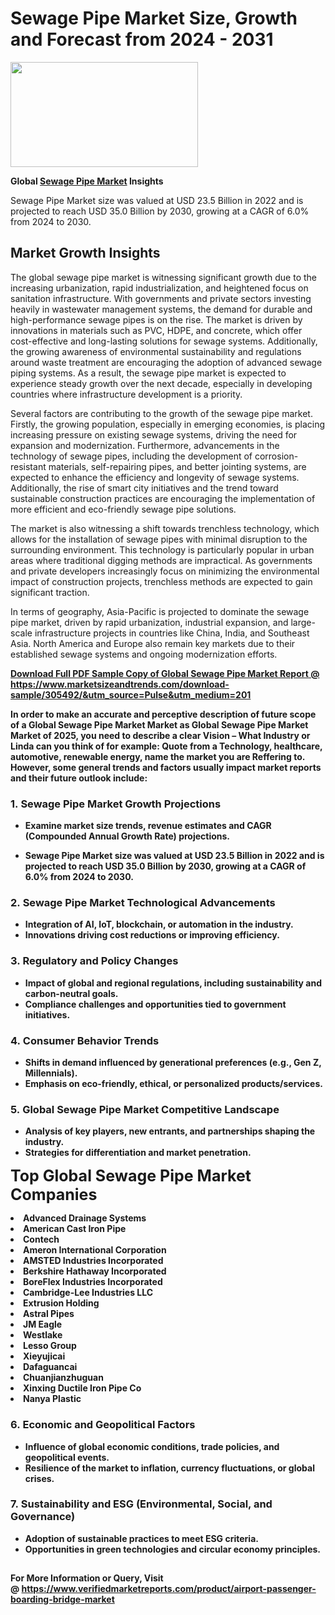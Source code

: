 <H1>Sewage Pipe Market Size, Growth and Forecast from 2024 - 2031</H1><img class="aligncenter size-medium wp-image-584254" src="https://thirdeyenews.in/wp-content/uploads/2024/09/Global-Market-Research-300x168.jpeg" alt="" width="300" height="168" /><p><strong>Global&nbsp;<a href="https://www.marketsizeandtrends.com/download-sample/305492/&amp;utm_source=Pulse&amp;utm_medium=201">Sewage Pipe Market</a> Insights</strong></p><p>Sewage Pipe Market size was valued at USD 23.5 Billion in 2022 and is projected to reach USD 35.0 Billion by 2030, growing at a CAGR of 6.0% from 2024 to 2030.</p><p><h2>Market Growth Insights</h2> <p>The global sewage pipe market is witnessing significant growth due to the increasing urbanization, rapid industrialization, and heightened focus on sanitation infrastructure. With governments and private sectors investing heavily in wastewater management systems, the demand for durable and high-performance sewage pipes is on the rise. The market is driven by innovations in materials such as PVC, HDPE, and concrete, which offer cost-effective and long-lasting solutions for sewage systems. Additionally, the growing awareness of environmental sustainability and regulations around waste treatment are encouraging the adoption of advanced sewage piping systems. As a result, the sewage pipe market is expected to experience steady growth over the next decade, especially in developing countries where infrastructure development is a priority.</p> <p><strong><a href="#"></a></strong></p> <p>Several factors are contributing to the growth of the sewage pipe market. Firstly, the growing population, especially in emerging economies, is placing increasing pressure on existing sewage systems, driving the need for expansion and modernization. Furthermore, advancements in the technology of sewage pipes, including the development of corrosion-resistant materials, self-repairing pipes, and better jointing systems, are expected to enhance the efficiency and longevity of sewage systems. Additionally, the rise of smart city initiatives and the trend toward sustainable construction practices are encouraging the implementation of more efficient and eco-friendly sewage pipe solutions.</p> <p>The market is also witnessing a shift towards trenchless technology, which allows for the installation of sewage pipes with minimal disruption to the surrounding environment. This technology is particularly popular in urban areas where traditional digging methods are impractical. As governments and private developers increasingly focus on minimizing the environmental impact of construction projects, trenchless methods are expected to gain significant traction.</p> <p>In terms of geography, Asia-Pacific is projected to dominate the sewage pipe market, driven by rapid urbanization, industrial expansion, and large-scale infrastructure projects in countries like China, India, and Southeast Asia. North America and Europe also remain key markets due to their established sewage systems and ongoing modernization efforts.</p> <p><strong><a href="#"></p><p><span class=""><strong>Download Full PDF Sample Copy of Global Sewage Pipe Market Report</strong> @ <a href="https://www.marketsizeandtrends.com/download-sample/305492/&amp;utm_source=Pulse&amp;utm_medium=201" target="_blank">https://www.marketsizeandtrends.com/download-sample/305492/&amp;utm_source=Pulse&amp;utm_medium=201</a></span></p><p>In order to make an accurate and perceptive description of future scope of a Global&nbsp;Sewage Pipe Market Market as Global&nbsp;Sewage Pipe Market Market of 2025, you need to describe a clear Vision &ndash; What Industry or Linda can you think of for example: Quote from a Technology, healthcare, automotive, renewable energy, name the market you are Reffering to. However, some general trends and factors usually impact market reports and their future outlook include:</p><h3>1.&nbsp;<strong>Sewage Pipe Market Growth Projections</strong></h3><ul><li>Examine market size trends, revenue estimates and CAGR (Compounded Annual Growth Rate) projections.</li><li><p>Sewage Pipe Market size was valued at USD 23.5 Billion in 2022 and is projected to reach USD 35.0 Billion by 2030, growing at a CAGR of 6.0% from 2024 to 2030.</p></li></ul><h3>2.&nbsp;<strong>Sewage Pipe Market Technological Advancements</strong></h3><ul><li>Integration of AI, IoT, blockchain, or automation in the industry.</li><li>Innovations driving cost reductions or improving efficiency.</li></ul><h3>3.&nbsp;<strong>Regulatory and Policy Changes</strong></h3><ul><li>Impact of global and regional regulations, including sustainability and carbon-neutral goals.</li><li>Compliance challenges and opportunities tied to government initiatives.</li></ul><h3>4.&nbsp;<strong>Consumer Behavior Trends</strong></h3><ul><li>Shifts in demand influenced by generational preferences (e.g., Gen Z, Millennials).</li><li>Emphasis on eco-friendly, ethical, or personalized products/services.</li></ul><h3>5.&nbsp;<strong>Global Sewage Pipe Market Competitive Landscape</strong></h3><ul><li>Analysis of key players, new entrants, and partnerships shaping the industry.</li><li>Strategies for differentiation and market penetration.</li></ul><p data-pm-slice="1 1 []"><span style="color: inherit; font-family: inherit; font-size: 25px;">Top Global Sewage Pipe Market Companies</span></p><div class="" data-test-id=""><p><li>Advanced Drainage Systems</li><li> American Cast Iron Pipe</li><li> Contech</li><li> Ameron International Corporation</li><li> AMSTED Industries Incorporated</li><li> Berkshire Hathaway Incorporated</li><li> BoreFlex Industries Incorporated</li><li> Cambridge-Lee Industries LLC</li><li> Extrusion Holding</li><li> Astral Pipes</li><li> JM Eagle</li><li> Westlake</li><li> Lesso Group</li><li> Xieyujicai</li><li> Dafaguancai</li><li> Chuanjianzhuguan</li><li> Xinxing Ductile Iron Pipe Co</li><li> Nanya Plastic</li></p></div><h3>6.&nbsp;<strong>Economic and Geopolitical Factors</strong></h3><ul><li>Influence of global economic conditions, trade policies, and geopolitical events.</li><li>Resilience of the market to inflation, currency fluctuations, or global crises.</li></ul><h3>7.&nbsp;<strong>Sustainability and ESG (Environmental, Social, and Governance)</strong></h3><ul><li>Adoption of sustainable practices to meet ESG criteria.</li><li>Opportunities in green technologies and circular economy principles.</li></ul><h2><strong style="font-size: 14px;">For More Information or Query, Visit @&nbsp;</strong><a style="background-color: #ffffff; font-size: 14px;" href="https://www.marketsizeandtrends.com/report/sewage-pipe-market/" target="_blank">https://www.verifiedmarketreports.com/product/airport-passenger-boarding-bridge-market</a></h2>